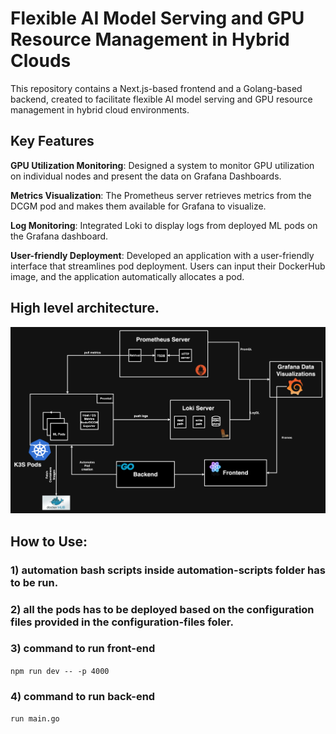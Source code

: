 # Flexible AI Model Serving and GPU Resource Management in Hybrid Clouds

This repository contains a Next.js-based frontend and a Golang-based backend, created to facilitate flexible AI model serving and GPU resource management in hybrid cloud environments.

## Key Features

**GPU Utilization Monitoring**: Designed a system to monitor GPU utilization on individual nodes and present the data on Grafana Dashboards.

**Metrics Visualization**: The Prometheus server retrieves metrics from the DCGM pod and makes them available for Grafana to visualize.

**Log Monitoring**: Integrated Loki to display logs from deployed ML pods on the Grafana dashboard.

**User-friendly Deployment**: Developed an application with a user-friendly interface that streamlines pod deployment. Users can input their DockerHub image, and the application automatically allocates a pod.


## High level architecture.

![Architecture](https://github.com/suchisgit/edgeAiBasedSystem/blob/main/MonitoringSystem-architecture.png)

## How to Use:

### 1) automation bash scripts inside automation-scripts folder has to be run.

### 2) all the pods has to be deployed based on the configuration files provided in the configuration-files foler.

### 3) command to run front-end <br>
`npm run dev -- -p 4000`

### 4) command to run back-end <br>
`run main.go`

